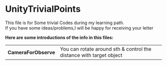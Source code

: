 # UnityTrivialPoints
This file is for Some trivial Codes during my learning path.<br/>
If you have some ideas/problems,I will be happy for receiving your letter


<b>Here are some introductions of the info in this files:</b><br/>
<table>
    <tr>
        <th>CameraForObserve</th>
        <td>You can rotate around sth & control the distance with target object<td/>
    </tr>
</table>

